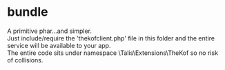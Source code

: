 bundle
======

A primitive phar...and simpler.  
Just include/require the 'thekofclient.php' file in this folder and the entire  
service will be available to your app.  
The entire code sits under namespace \Talis\Extensions\TheKof
so no risk of collisions.
 